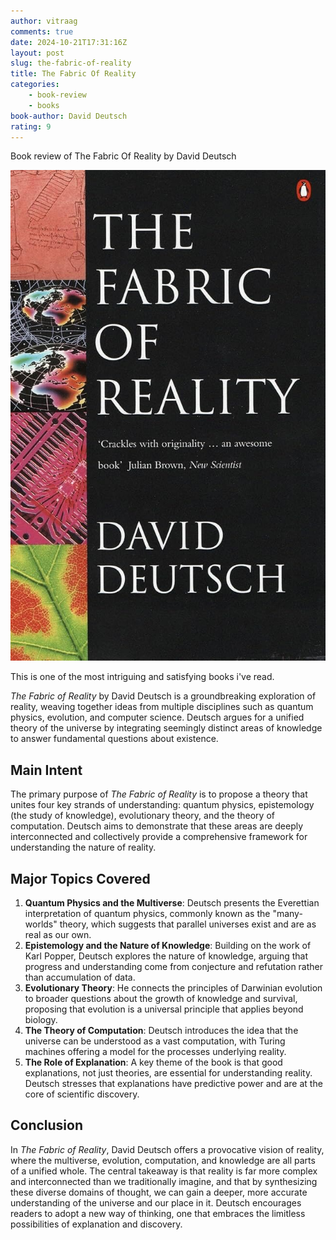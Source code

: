 ```yaml
---
author: vitraag
comments: true
date: 2024-10-21T17:31:16Z
layout: post
slug: the-fabric-of-reality 
title: The Fabric Of Reality
categories:
    - book-review
    - books
book-author: David Deutsch 
rating: 9
---
```

Book review of The Fabric Of Reality by David Deutsch 

![The Fabric Of Reality](assets/images/books/the-fabric-of-reality.jpg)

This is one of the most intriguing and satisfying books i've read.

_The Fabric of Reality_ by David Deutsch is a groundbreaking exploration of reality, weaving together ideas from multiple disciplines such as quantum physics, evolution, and computer science. Deutsch argues for a unified theory of the universe by integrating seemingly distinct areas of knowledge to answer fundamental questions about existence.

## Main Intent
The primary purpose of _The Fabric of Reality_ is to propose a theory that unites four key strands of understanding: quantum physics, epistemology (the study of knowledge), evolutionary theory, and the theory of computation. Deutsch aims to demonstrate that these areas are deeply interconnected and collectively provide a comprehensive framework for understanding the nature of reality.

## Major Topics Covered
1. **Quantum Physics and the Multiverse**: Deutsch presents the Everettian interpretation of quantum physics, commonly known as the "many-worlds" theory, which suggests that parallel universes exist and are as real as our own.
2. **Epistemology and the Nature of Knowledge**: Building on the work of Karl Popper, Deutsch explores the nature of knowledge, arguing that progress and understanding come from conjecture and refutation rather than accumulation of data.
3. **Evolutionary Theory**: He connects the principles of Darwinian evolution to broader questions about the growth of knowledge and survival, proposing that evolution is a universal principle that applies beyond biology.
4. **The Theory of Computation**: Deutsch introduces the idea that the universe can be understood as a vast computation, with Turing machines offering a model for the processes underlying reality.
5. **The Role of Explanation**: A key theme of the book is that good explanations, not just theories, are essential for understanding reality. Deutsch stresses that explanations have predictive power and are at the core of scientific discovery.

## Conclusion
In _The Fabric of Reality_, David Deutsch offers a provocative vision of reality, where the multiverse, evolution, computation, and knowledge are all parts of a unified whole. The central takeaway is that reality is far more complex and interconnected than we traditionally imagine, and that by synthesizing these diverse domains of thought, we can gain a deeper, more accurate understanding of the universe and our place in it. Deutsch encourages readers to adopt a new way of thinking, one that embraces the limitless possibilities of explanation and discovery.

